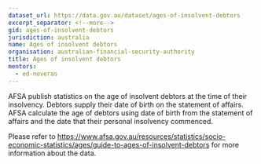 ```yaml
---
dataset_url: https://data.gov.au/dataset/ages-of-insolvent-debtors
excerpt_separator: <!--more-->
gid: ages-of-insolvent-debtors
jurisdiction: australia
name: Ages of insolvent debtors
organisation: australian-financial-security-authority
title: Ages of insolvent debtors
mentors:
  - ed-noveras
---
```


AFSA publish statistics on the age of insolvent debtors at the time of their insolvency. Debtors supply their date of birth on the statement of affairs. AFSA calculate the age of debtors using date of birth from the statement of affairs and the date that their personal insolvency commenced.

<!--more-->

Please refer to https://www.afsa.gov.au/resources/statistics/socio-economic-statistics/ages/guide-to-ages-of-insolvent-debtors for more information about the data.